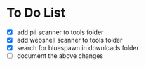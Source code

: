 # To Do List
- [x] add pii scanner to tools folder
- [x] add webshell scanner to tools folder
- [x] search for bluespawn in downloads folder
- [ ] document the above changes